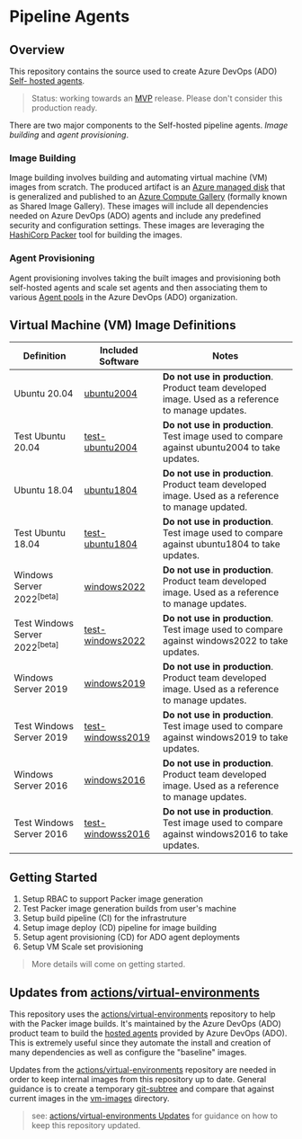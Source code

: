 # Pipeline Agents

## Overview

This repository contains the source used to create Azure DevOps (ADO) [Self- hosted agents](https://docs.microsoft.com/en-us/azure/devops/pipelines/agents/agents?view=azure-devops&tabs=browser#install).

> Status: working towards an [MVP](https://en.wikipedia.org/wiki/Minimum_viable_product) release. Please don't consider this production ready.

There are two major components to the Self-hosted pipeline agents. *Image building* and *agent provisioning*.

### Image Building

Image building involves building and automating virtual machine (VM) images from scratch. The produced artifact is an [Azure managed disk](https://docs.microsoft.com/en-us/azure/virtual-machines/managed-disks-overview) that is generalized and published to an [Azure Compute Gallery](https://docs.microsoft.com/en-us/azure/virtual-machines/shared-image-galleries) (formally known as Shared Image Gallery). These images will include all dependencies needed on Azure DevOps (ADO) agents and include any predefined security and configuration settings. These images are leveraging the [HashiCorp Packer](https://www.packer.io/) tool for building the images.

### Agent Provisioning

Agent provisioning involves taking the built images and provisioning both self-hosted agents and scale set agents and then associating them to various [Agent pools](https://docs.microsoft.com/en-us/azure/devops/pipelines/agents/pools-queues?view=azure-devops&tabs=yaml%2Cbrowser) in the Azure DevOps (ADO) organization.

## Virtual Machine (VM) Image Definitions

| Definition | Included Software | Notes |
| --------------------|--------------------|--------------------|
| Ubuntu 20.04 | [ubuntu2004](vm-images/images/linux/Ubuntu2004-README.md) | **Do not use in production**. Product team developed image. Used as a reference to manage updates.
| Test Ubuntu 20.04 | [test-ubuntu2004](vm-images/images/linux/Ubuntu2004-README.md) | **Do not use in production**. Test image used to compare against ubuntu2004 to take updates.
| Ubuntu 18.04 | [ubuntu1804](vm-images/images/linux/Ubuntu1804-README.md) | **Do not use in production**. Product team developed image. Used as a reference to manage updated.
| Test Ubuntu 18.04 | [test-ubuntu1804](vm-images/images/linux/Ubuntu1804-README.md) | **Do not use in production**. Test image used to compare against ubuntu1804 to take updates.
| Windows Server 2022<sup>[beta]</sup> | [windows2022](.virtual-environments/images/win/Windows2022-Readme.md) | **Do not use in production**. Product team developed image. Used as a reference to manage updates.
| Test Windows Server 2022<sup>[beta]</sup> | [test-windows2022](vm-images/images/win/Windows2022-Readme.md) | **Do not use in production**. Test image used to compare against windows2022 to take updates.
| Windows Server 2019 | [windows2019](.virtual-environments/images/win/Windows2019-Readme.md) | **Do not use in production**. Product team developed image. Used as a reference to manage updates.
| Test Windows Server 2019 | [test-windowss2019](vm-images/images/win/Windows2019-Readme.md) | **Do not use in production**. Test image used to compare against windows2019 to take updates.
| Windows Server 2016 | [windows2016](.virtual-environments/images/win/Windows2016-Readme.md) | **Do not use in production**. Product team developed image. Used as a reference to manage updates.
| Test Windows Server 2016 | [test-windowss2016](vm-images/images/win/Windows2016-Readme.md) | **Do not use in production**. Test image used to compare against windows2016 to take updates.

## Getting Started

1. Setup RBAC to support Packer image generation
2. Test Packer image generation builds from user's machine
3. Setup build pipeline (CI) for the infrastruture
4. Setup image deploy (CD) pipeline for image building
5. Setup agent provisioning (CD) for ADO agent deployments
6. Setup VM Scale set provisioning

> More details will come on getting started.

## Updates from [actions/virtual-environments](https://github.com/actions/virtual-environments)

This repository uses the [actions/virtual-environments](https://github.com/actions/virtual-environments) repository to help with the Packer image builds. It's maintained by the Azure DevOps (ADO) product team to build the [hosted agents](https://docs.microsoft.com/en-us/azure/devops/pipelines/agents/hosted) provided by Azure DevOps (ADO). This is extremely useful since they automate the install and creation of many dependencies as well as configure the "baseline" images.

Updates from the [actions/virtual-environments](https://github.com/actions/virtual-environments) repository are needed in order to keep internal images from this repository up to date. General guidance is to create a temporary [git-subtree](https://github.com/git/git/blob/master/contrib/subtree/git-subtree.txt) and compare that against current images in the [vm-images](vm-images/) directory.

> see: [actions/virtual-environments Updates](docs/virtual-environments-updates.md) for guidance on how to keep this repository updated.




